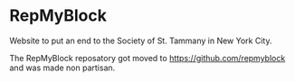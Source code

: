 # RepMyBlock
Website to put an end to the Society of St. Tammany in New York City.

The RepMyBlock reposatory got moved to https://github.com/repmyblock and was made non partisan.
